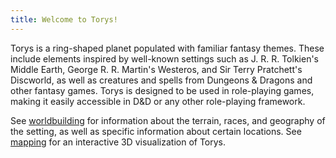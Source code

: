 ```yaml
---
title: Welcome to Torys!
---
```


Torys is a ring-shaped planet populated with familiar fantasy themes. These include elements inspired by well-known settings such as J. R. R. Tolkien's Middle Earth, George R. R. Martin's Westeros, and Sir Terry Pratchett's Discworld, as well as creatures and spells from Dungeons & Dragons and other fantasy games. Torys is designed to be used in role-playing games, making it easily accessible in D&D or any other role-playing framework.

See [worldbuilding](worldbuilding/table-of-contents.md) for information about the terrain, races, and geography of the setting, as well as specific information about certain locations. See [mapping](mapping/index.html) for an interactive 3D visualization of Torys.
